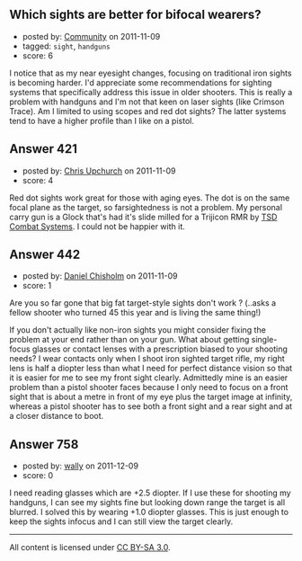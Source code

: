 ## Which sights are better for bifocal wearers?

- posted by: [Community](https://stackexchange.com/users/-1/-1-community) on 2011-11-09
- tagged: `sight`, `handguns`
- score: 6

I notice that as my near eyesight changes, focusing on traditional iron sights is becoming harder. I'd appreciate some recommendations for sighting systems that specifically address this issue in older shooters. This is really a problem with handguns and I'm not that keen on laser sights (like Crimson Trace). Am I limited to using scopes and red dot sights? The latter systems tend to have a higher profile than I like on a pistol.


## Answer 421

- posted by: [Chris Upchurch](https://stackexchange.com/users/-1/79-chris-upchurch) on 2011-11-09
- score: 4

<p>Red dot sights work great for those with aging eyes.  The dot is on the same focal plane as the target, so farsightedness is not a problem.  My personal carry gun is a Glock that's had it's slide milled for a Trijicon RMR by <a href="http://tsdcombatsystems.com/">TSD Combat Systems</a>.  I could not be happier with it.</p>



## Answer 442

- posted by: [Daniel Chisholm](https://stackexchange.com/users/-1/36-daniel-chisholm) on 2011-11-09
- score: 1

Are you so far gone that big fat target-style sights don't work ? (..asks a fellow shooter who turned 45 this year and is living the same thing!)

If you don't actually like non-iron sights you might consider fixing the problem at your end rather than on your gun.  What about getting single-focus glasses or contact lenses with a prescription biased to your shooting needs?  I wear contacts only when I shoot iron sighted target rifle, my right lens is half a diopter less than what I need for perfect distance vision so that it is easier for me to see my front sight clearly.  Admittedly mine is an easier problem than a pistol shooter faces because I only need to focus on a front sight that is about a metre in front of my eye plus the target image at infinity, whereas a pistol shooter has to see both a front sight and a rear sight and at a closer distance to boot.


## Answer 758

- posted by: [wally](https://stackexchange.com/users/-1/263-wally) on 2011-12-09
- score: 0

I need reading glasses which are +2.5 diopter. If I use these for shooting my handguns, I can see my sights fine but looking down range the target is all blurred. I solved this by wearing +1.0 diopter glasses. This is just enough to keep the sights infocus and I can still view the target clearly.



---

All content is licensed under [CC BY-SA 3.0](https://creativecommons.org/licenses/by-sa/3.0/).
